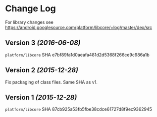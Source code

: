 Change Log
==========

For library changes see https://android.googlesource.com/platform/libcore/+log/master/dex/src

Version 3 *(2016-06-08)*
------------------------

`platform/libcore` SHA e7bf89fa1d0aeafa481d2d5368f266ce9c986a1b


Version 2 *(2015-12-28)*
------------------------

Fix packaging of class files. Same SHA as v1.


Version 1 *(2015-12-28)*
------------------------

`platform/libcore` SHA 87cb925a53fb5fbe38cdce61727d8f9ec9362945
